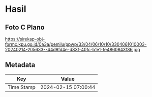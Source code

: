 # Hasil

## Foto C Plano

https://sirekap-obj-formc.kpu.go.id/0a3a/pemilu/ppwp/33/04/06/10/10/3304061010003-20240214-205633--44d9fd4e-d83f-40fc-b1e1-fe4860843f86.jpg


## Metadata

| Key        | Value               |
| ---------- | ------------------- |
| Time Stamp | 2024-02-15 07:00:44 |



